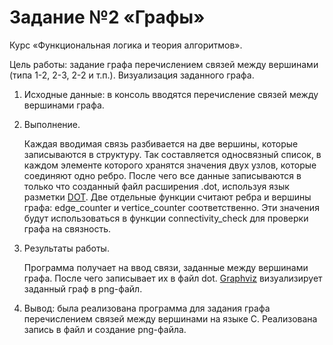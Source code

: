 # Задание №2 «Графы»

Курс «Функциональная логика и теория алгоритмов».

Цель работы: задание графа перечислением связей между вершинами (типа 1-2, 2-3, 2-2 и т.п.). Визуализация заданного графа.



1. Исходные данные: в консоль вводятся перечисление связей между вершинами графа.

2. Выполнение.

   Каждая вводимая связь разбивается на две вершины, которые записываются в структуру. Так составляется односвязный список, в каждом элементе которого хранятся значения двух узлов, которые соединяют одно ребро. После чего все данные записываются в только что созданный файл расширения .dot, используя язык разметки [DOT](https://en.wikipedia.org/wiki/DOT_(graph_description_language)). Две отдельные функции считают ребра и вершины графа: edge_counter и vertice_counter соответственно. Эти значения будут использоваться в функции connectivity_check для проверки графа на связность.

3. Результаты работы.

   Программа получает на ввод связи, заданные между вершинами графа. После чего записывает их в файл dot. [Graphviz](https://graphviz.org/) визуализирует заданный граф в png-файл.

4. Вывод: была реализована программа для задания графа перечислением связей между вершинами на языке C. Реализована запись в файл и создание png-файла.
